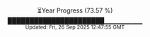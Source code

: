 <p align="center">
⏳Year Progress (73.57 %) <br>
██████████████████████▁▁▁▁▁▁▁▁ <br>
<sub>Updated: Fri, 26 Sep 2025 12:47:55 GMT</sub>
</p>

